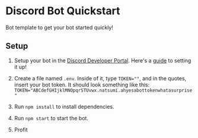# Discord Bot Quickstart

Bot template to get your bot started quickly!

## Setup

1. Setup your bot in the [Discord Developer Portal](https://discordapp.com/developers/applications). Here's a [guide](https://discordpy.readthedocs.io/en/latest/discord.html) to setting it up!

2. Create a file named `.env`. Inside of it, type `TOKEN=""`, and in the quotes, insert your bot token. It should look something like this:
`TOKEN="ABCdefGHIjklMNOpqrSTUvwx.natsumi.ahyesabottokenwhatasurprise"`

3. Run `npm install` to install dependencies.

4. Run `npm start` to start the bot.

5. Profit
